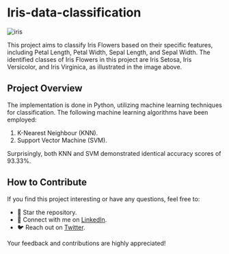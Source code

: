 # Iris-data-classification
![iris](https://github.com/DennisWaschira/Iris-data-classification/assets/137689677/dcaf9772-6339-4019-b64c-bdd707b567c5)

This project aims to classify Iris Flowers based on their specific features, including Petal Length, Petal Width, Sepal Length, and Sepal Width. The identified classes of Iris Flowers in this project are Iris Setosa, Iris Versicolor, and Iris Virginica, as illustrated in the image above.

## Project Overview

The implementation is done in Python, utilizing machine learning techniques for classification. The following machine learning algorithms have been employed:

1. K-Nearest Neighbour (KNN).
2. Support Vector Machine (SVM).

Surprisingly, both KNN and SVM demonstrated identical accuracy scores of 93.33%.

## How to Contribute

If you find this project interesting or have any questions, feel free to:

- 🌟 Star the repository.
- 📧 Connect with me on [LinkedIn](https://www.linkedin.com/in/dennis-wachira-032797247/).
- 🐦 Reach out on [Twitter](https://twitter.com/__BushMan).

Your feedback and contributions are highly appreciated!
